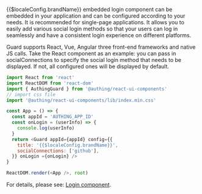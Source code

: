 {{$localeConfig.brandName}} embedded login component can be embedded in your application and can be configured according to your needs. It is recommended for single-page applications. It allows you to easily add various social login methods so that your users can log in seamlessly and have a consistent login experience on different platforms.

Guard supports React, Vue, Angular three front-end frameworks and native JS calls. Take the React component as an example: you can pass in socialConnections to specify the social login method that needs to be displayed. If not, all configured ones will be displayed by default.

```javascript
import React from 'react'
import ReactDOM from 'react-dom'
import { AuthingGuard } from '@authing/react-ui-components'
// import css file
import '@authing/react-ui-components/lib/index.min.css'

const App = () => {
  const appId = 'AUTHING_APP_ID'
  const onLogin = (userInfo) => {
    console.log(userInfo)
  }
  return <Guard appId={appId} config={{
    title: '{{$localeConfig.brandName}}',
    socialConnections: ['github'],
  }} onLogin ={onLogin} />
}

ReactDOM.render(<App />, root)
```


For details, please see: [Login component](../../../../reference/ui-components/README.md).
